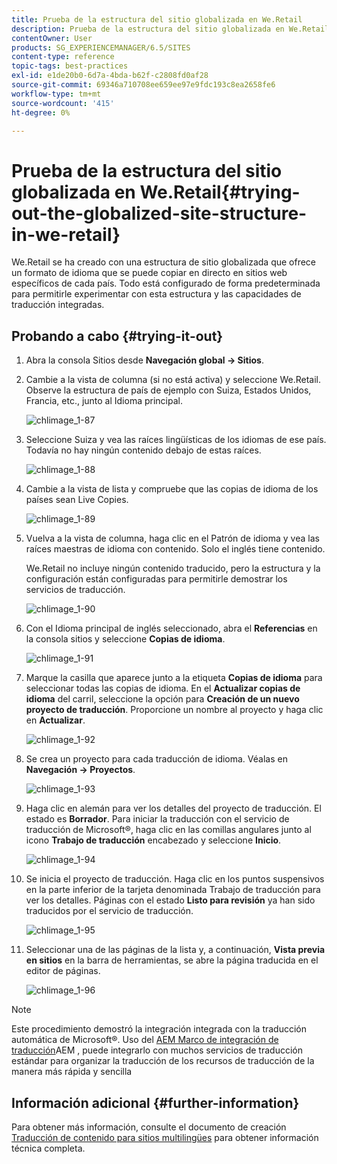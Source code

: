 ```yaml
---
title: Prueba de la estructura del sitio globalizada en We.Retail
description: Prueba de la estructura del sitio globalizada en We.Retail
contentOwner: User
products: SG_EXPERIENCEMANAGER/6.5/SITES
content-type: reference
topic-tags: best-practices
exl-id: e1de20b0-6d7a-4bda-b62f-c2808fd0af28
source-git-commit: 69346a710708ee659ee97e9fdc193c8ea2658fe6
workflow-type: tm+mt
source-wordcount: '415'
ht-degree: 0%

---
```


# Prueba de la estructura del sitio globalizada en We.Retail{#trying-out-the-globalized-site-structure-in-we-retail}

We.Retail se ha creado con una estructura de sitio globalizada que ofrece un formato de idioma que se puede copiar en directo en sitios web específicos de cada país. Todo está configurado de forma predeterminada para permitirle experimentar con esta estructura y las capacidades de traducción integradas.

## Probando a cabo {#trying-it-out}

1. Abra la consola Sitios desde **Navegación global -> Sitios**.
1. Cambie a la vista de columna (si no está activa) y seleccione We.Retail. Observe la estructura de país de ejemplo con Suiza, Estados Unidos, Francia, etc., junto al Idioma principal.

   ![chlimage_1-87](assets/chlimage_1-87a.png)

1. Seleccione Suiza y vea las raíces lingüísticas de los idiomas de ese país. Todavía no hay ningún contenido debajo de estas raíces.

   ![chlimage_1-88](assets/chlimage_1-88a.png)

1. Cambie a la vista de lista y compruebe que las copias de idioma de los países sean Live Copies.

   ![chlimage_1-89](assets/chlimage_1-89a.png)

1. Vuelva a la vista de columna, haga clic en el Patrón de idioma y vea las raíces maestras de idioma con contenido. Solo el inglés tiene contenido.

   We.Retail no incluye ningún contenido traducido, pero la estructura y la configuración están configuradas para permitirle demostrar los servicios de traducción.

   ![chlimage_1-90](assets/chlimage_1-90a.png)

1. Con el Idioma principal de inglés seleccionado, abra el **Referencias** en la consola sitios y seleccione **Copias de idioma**.

   ![chlimage_1-91](assets/chlimage_1-91.png)

1. Marque la casilla que aparece junto a la etiqueta **Copias de idioma** para seleccionar todas las copias de idioma. En el **Actualizar copias de idioma** del carril, seleccione la opción para **Creación de un nuevo proyecto de traducción**. Proporcione un nombre al proyecto y haga clic en **Actualizar**.

   ![chlimage_1-92](assets/chlimage_1-92.png)

1. Se crea un proyecto para cada traducción de idioma. Véalas en **Navegación -> Proyectos**.

   ![chlimage_1-93](assets/chlimage_1-93.png)

1. Haga clic en alemán para ver los detalles del proyecto de traducción. El estado es **Borrador**. Para iniciar la traducción con el servicio de traducción de Microsoft®, haga clic en las comillas angulares junto al icono **Trabajo de traducción** encabezado y seleccione **Inicio**.

   ![chlimage_1-94](assets/chlimage_1-94.png)

1. Se inicia el proyecto de traducción. Haga clic en los puntos suspensivos en la parte inferior de la tarjeta denominada Trabajo de traducción para ver los detalles. Páginas con el estado **Listo para revisión** ya han sido traducidos por el servicio de traducción.

   ![chlimage_1-95](assets/chlimage_1-95.png)

1. Seleccionar una de las páginas de la lista y, a continuación, **Vista previa en sitios** en la barra de herramientas, se abre la página traducida en el editor de páginas.

   ![chlimage_1-96](assets/chlimage_1-96.png)

>[!NOTE]
>
>Este procedimiento demostró la integración integrada con la traducción automática de Microsoft®. Uso del [AEM Marco de integración de traducción](/help/sites-administering/translation.md)AEM , puede integrarlo con muchos servicios de traducción estándar para organizar la traducción de los recursos de traducción de la manera más rápida y sencilla

## Información adicional {#further-information}

Para obtener más información, consulte el documento de creación [Traducción de contenido para sitios multilingües](/help/sites-administering/translation.md) para obtener información técnica completa.
